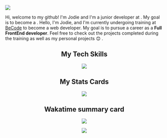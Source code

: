 ![](bannière.png)

Hi, welcome to my github! I'm Jodie and I'm a junior developer at . My goal is to become a .
Hello, I'm Jodie, and I'm currently undergoing training at [BeCode](https://becode.org/) to become a web developer. My goal is to pursue a career as a **Full FrontEnd developer**. Feel free to check out the projects completed during the training as well as my personal projects :blush: .

<h2 align='center'>My Tech Skills</h2>

<p align='center'>
    <img src="https://skillicons.dev/icons?i=git,html,css,sass,tailwind,js,ts,react,php"/>

<h2 align='center'>My Stats Cards</h2>

<p align='center'>
<img src='https://github-readme-stats.vercel.app/api?username=JodieAddis&show_icons=true&theme=cobalt' al='Stats card of github'>
</p>

<!-- [![trophy](https://github-profile-trophy.vercel.app/?username=JodieAddis)](https://github.com/JodieAddis/github-profile-trophy) -->

<h2 align='center'>Wakatime summary card</h2>

<p align='center'>
<img src='https://wakatime.com/badge/user/900a61a0-25c8-4e4f-9d41-fdf5a89c520c.svg'>
</p>

<!-- <img src="https://github-readme-stats.vercel.app/api/top-langs/?username=JodieAddis&layout=compact&theme=cobalt&langs_count=10&hide_title=true&hide_border=true&include_all_commits=true&count_private=true" />  -->
<p align='center'>
<img src="https://github-readme-stats.vercel.app/api/wakatime?username=Jodie&hide_title=true&langs_count=4&theme=cobalt&hide_border=true">
</p>
